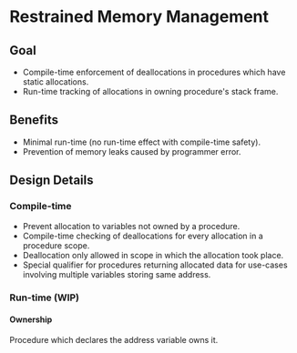 # Restrained Memory Management

## Goal
- Compile-time enforcement of deallocations in procedures which have 
static allocations.
- Run-time tracking of allocations in owning procedure's stack frame.

## Benefits
- Minimal run-time (no run-time effect with compile-time safety).
- Prevention of memory leaks caused by programmer error.

## Design Details

### Compile-time
- Prevent allocation to variables not owned by a procedure.
- Compile-time checking of deallocations for every allocation in a procedure scope.
- Deallocation only allowed in scope in which the allocation took place.
- Special qualifier for procedures returning allocated data for use-cases involving 
multiple variables storing same address.

### Run-time (WIP)

#### Ownership
Procedure which declares the address variable owns it.